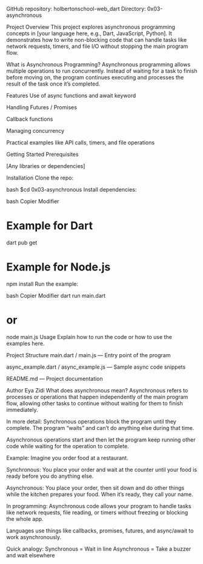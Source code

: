 GitHub repository: holbertonschool-web_dart
Directory: 0x03-asynchronous

Project Overview
This project explores asynchronous programming concepts in [your language here, e.g., Dart, JavaScript, Python]. It demonstrates how to write non-blocking code that can handle tasks like network requests, timers, and file I/O without stopping the main program flow.

What is Asynchronous Programming?
Asynchronous programming allows multiple operations to run concurrently. Instead of waiting for a task to finish before moving on, the program continues executing and processes the result of the task once it’s completed.

Features
Use of async functions and await keyword

Handling Futures / Promises

Callback functions

Managing concurrency

Practical examples like API calls, timers, and file operations

Getting Started
Prerequisites

[Any libraries or dependencies]

Installation
Clone the repo:

bash
$cd 0x03-asynchronous
Install dependencies:

bash
Copier
Modifier
# Example for Dart
dart pub get

# Example for Node.js
npm install
Run the example:

bash
Copier
Modifier
dart run main.dart
# or
node main.js
Usage
Explain how to run the code or how to use the examples here.

Project Structure
main.dart / main.js — Entry point of the program

async_example.dart / async_example.js — Sample async code snippets

README.md — Project documentation

Author Eya Zidi
What does asynchronous mean?
Asynchronous refers to processes or operations that happen independently of the main program flow, allowing other tasks to continue without waiting for them to finish immediately.

In more detail:
Synchronous operations block the program until they complete. The program “waits” and can’t do anything else during that time.

Asynchronous operations start and then let the program keep running other code while waiting for the operation to complete.

Example:
Imagine you order food at a restaurant.

Synchronous: You place your order and wait at the counter until your food is ready before you do anything else.

Asynchronous: You place your order, then sit down and do other things while the kitchen prepares your food. When it’s ready, they call your name.

In programming:
Asynchronous code allows your program to handle tasks like network requests, file reading, or timers without freezing or blocking the whole app.

Languages use things like callbacks, promises, futures, and async/await to work asynchronously.

Quick analogy:
Synchronous = Wait in line
Asynchronous = Take a buzzer and wait elsewhere

